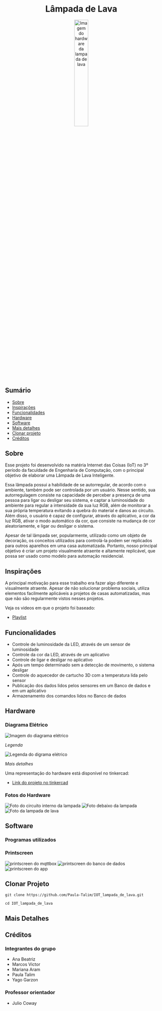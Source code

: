 <div align="center">
    <h1> Lâmpada de Lava </h1>
    <img alt="Imagem do hardware da lampada de lava" width="30%" src="./Fotos/Foto_lampada_de_lava.jpg"/>
</div>

#

## Sumário

- [Sobre](#sobre-o-sistema)
- [Inspirações](#inspiracoes)
- [Funcionalidades](#funcionalidades)
- [Hardware](#hardware)
- [Software](#software)
- [Mais detalhes](#mais-detalhes)
- [Clonar projeto](#clonar-projeto)
- [Créditos](#créditos)

## Sobre

Esse projeto foi desenvolvido na matéria Internet das Coisas (IoT) no 3º período da faculdade de Engenharia de Computação, com o principal objetivo de elaborar uma Lâmpada de Lava Inteligente. 

Essa lâmpada possui a habilidade de se autorregular, de acordo com o ambiente, também pode ser controlada por um usuário. Nesse sentido, sua autorregulagem consiste na capacidade de perceber a presença de uma pessoa para ligar ou desligar seu sistema, e captar a luminosidade do ambiente para regular a intensidade da sua luz RGB, além de monitorar a sua própria temperatura evitando a quebra do material e danos ao circuito. Além disso, o usuário é capaz de configurar, através do aplicativo, a cor da luz RGB, ativar o modo automático da cor, que consiste na mudança de cor aleatoriamente, e ligar ou desligar o sistema.    

Apesar de tal lâmpada ser, popularmente, utilizado como um objeto de decoração, os conceitos utilizados para controlá-la podem ser replicados para outros aparelhos em uma casa automatizada. Portanto, nosso principal objetivo é criar um projeto visualmente atraente e altamente replicável, que possa ser usado como modelo para automação residencial. 


## Inspirações

A principal motivação para esse trabalho era fazer algo diferente e visualmente atraente. Apesar de não solucionar problema sociais, utiliza elementos facilmente aplicáveis a projetos de casas automatizadas, mas que não são regularmente vistos nesses projetos.

Veja os videos em que o projeto foi baseado:

- [Playlist](https://www.youtube.com/playlist?list=PLz-Y5rwxaF8qEKzLQ9h6xIV0C33PYyxBU)

## Funcionalidades

- Controle de luminosidade da LED, através de um sensor de luminosidade
- Controle da cor da LED, através de um aplicativo
- Controle de ligar e desligar no aplicativo
- Após um tempo determinado sem a detecção de movimento, o sistema desligar
- Controle do aquecedor de cartucho 3D com a temperatura lida pelo sensor
- Publicação dos dados lidos pelos sensores em um Banco de dados e em um aplicativo
- Armazenamento dos comandos lidos no Banco de dados

## Hardware

### Diagrama Elétrico

![Imagem do diagrama elétrico](./Diagrama%20El%C3%A9trico/Diagrama%20El%C3%A9trico.jpeg)

*Legenda*

![Legenda do digrama elétrico](./Diagrama%20El%C3%A9trico/Legenda.jpeg)

*Mais detalhes*

Uma representação do hardware está disponível no tinkercad:

- [Link do projeto no tinkercad](https://www.tinkercad.com/things/4kXaNSLRbeD?sharecode=p3JFwybaUJIMXSC5MJte0VQfITPpRgQib_tJfDL0w-U)

### Fotos do Hardware

![Foto do circuito interno da lampada](./Fotos/Foto_circuito_interno.jpg)
![Foto debaixo da lampada](./Fotos/Foto_debaixo_da_lampada.jpg)
![Foto da lampada de lava](./Fotos/Foto_lampada_de_lava.jpg)

## Software

### Programas utilizados

### Printscreen

![printscreen do mqttbox](./Fotos/printscreen_mqttbox.jpg)
![printscreen do banco de dados](./Fotos/printscreen_bd.jpg)
![printscreen do app](./Fotos/printscreen_app.jpg)

## Clonar Projeto

```
git clone https://github.com/Paula-Talim/IOT_lampada_de_lava.git
```
```
cd IOT_lampada_de_lava
```

## Mais Detalhes

## Créditos

### Integrantes do grupo

- Ana Beatriz
- Marcos Victor
- Mariana Aram
- Paula Talim
- Yago Garzon

### Professor orientador

- Julio Coway

